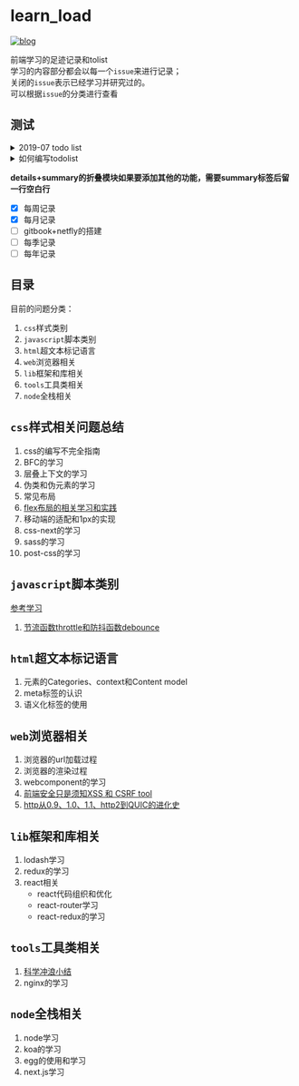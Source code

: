 # learn_load
[![blog](https://img.shields.io/badge/version-v0.0.1-orange.svg)](https://www.caoweiju.com/)

前端学习的足迹记录和tolist  
学习的内容部分都会以每一个`issue`来进行记录；  
关闭的`issue`表示已经学习并研究过的。  
可以根据`issue`的分类进行查看

## 测试
<details>
<summary>2019-07 todo list</summary>

- [x] Finish my changes
- [ ] Push my commits to GitHub
- [ ] Open a pull request
</details>

<details>
  <summary>如何编写todolist</summary>

`todolist`是需要做一个能够有耐心的坚持者。
</details>

**details+summary的折叠模块如果要添加其他的功能，需要summary标签后留一行空白行**

- [x] 每周记录
- [x] 每月记录
- [ ] gitbook+netfly的搭建
- [ ] 每季记录
- [ ] 每年记录

## 目录

目前的问题分类：
1. `css`样式类别
2. `javascript`脚本类别
3. `html`超文本标记语言
4. `web`浏览器相关
5. `lib`框架和库相关
6. `tools`工具类相关
7. `node`全栈相关
    

## `css`样式相关问题总结

1. css的编写不完全指南
2. BFC的学习
3. 层叠上下文的学习
3. 伪类和伪元素的学习
4. 常见布局
5. [flex布局的相关学习和实践](https://github.com/caoweiju/learn_load/issues/7)
5. 移动端的适配和1px的实现
6. css-next的学习
7. sass的学习
8. post-css的学习

## `javascript`脚本类别
[参考学习](https://github.com/mqyqingfeng/Blog)

1. [节流函数throttle和防抖函数debounce](https://github.com/caoweiju/learn_load/issues/11)

## `html`超文本标记语言
1. 元素的Categories、context和Content model
2. meta标签的认识
3. 语义化标签的使用

## `web`浏览器相关
1. 浏览器的url加载过程
2. 浏览器的渲染过程
3. webcomponent的学习
4. [前端安全只是须知XSS 和 CSRF tool](https://github.com/caoweiju/learn_load/issues/26)
5. [http从0.9、1.0、1.1、http2到QUIC的进化史](https://github.com/caoweiju/learn_load/issues/28)

## `lib`框架和库相关
1. lodash学习
2. redux的学习
3. react相关
    * react代码组织和优化
    * react-router学习
    * react-redux的学习

## `tools`工具类相关
1. [科学冲浪小结](https://github.com/caoweiju/learn_load/issues/14)
2. nginx的学习

## `node`全栈相关
1. node学习
2. koa的学习
3. egg的使用和学习
4. next.js学习